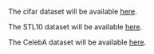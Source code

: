 The cifar dataset will be available [here](https://drive.google.com/drive/folders/1UEBGHyuDHqr0VzOE9ePx5kZX0zbLqWLh?usp=sharing).

The STL10 dataset will be available [here](https://www.tensorflow.org/datasets/catalog/stl10).
 
The CelebA dataset will be available [here](https://mmlab.ie.cuhk.edu.hk/projects/CelebA.html).
 
